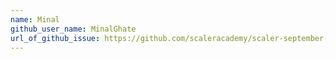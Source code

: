 ```yaml
---
name: Minal
github_user_name: MinalGhate
url_of_github_issue: https://github.com/scaleracademy/scaler-september-open-source-challenge/issues/223
---
```

